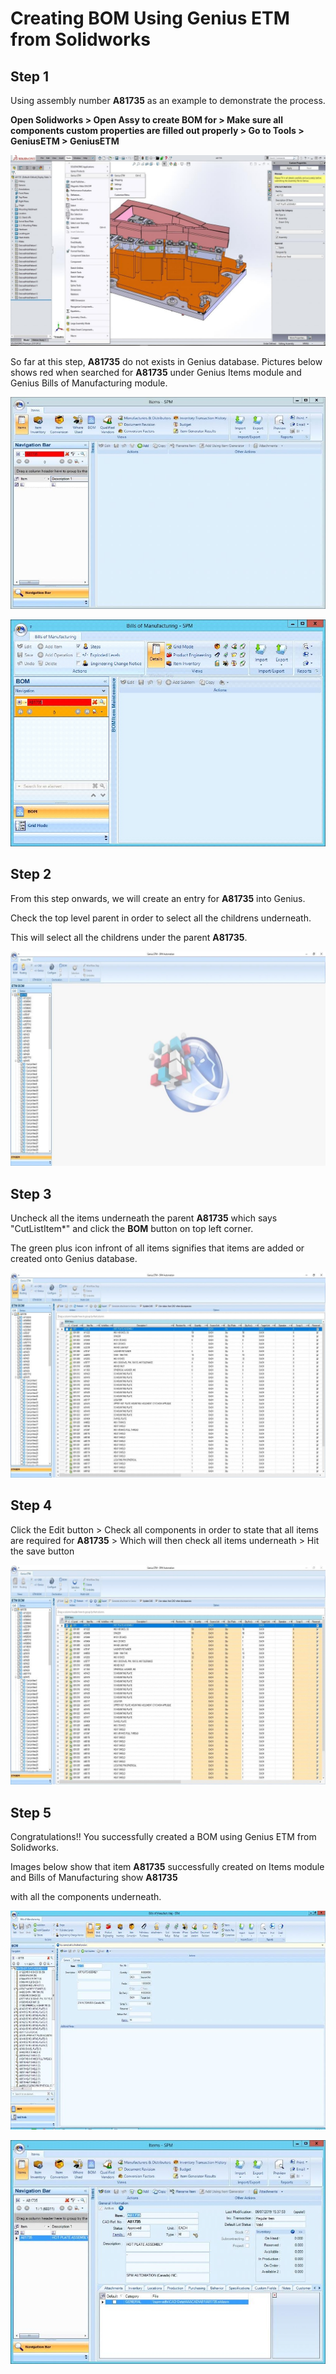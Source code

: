 # Creating BOM Using Genius ETM from Solidworks

## Step 1

Using assembly number **A81735** as an example to demonstrate the process.

**Open Solidworks &gt; Open Assy to create BOM for &gt; Make sure all components custom properties are filled out properly &gt; Go to Tools &gt; GeniusETM &gt; GeniusETM**

![](../../.gitbook/assets/0%20%281%29.jpeg)

So far at this step, **A81735** do not exists in Genius database. Pictures below shows red when searched for **A81735** under Genius Items module and Genius Bills of Manufacturing module.

![](../../.gitbook/assets/1.jpeg)

![](../../.gitbook/assets/2.jpeg)

## Step 2

From this step onwards, we will create an entry for **A81735** into Genius.

Check the top level parent in order to select all the childrens underneath.

This will select all the childrens under the parent **A81735**.

![](../../.gitbook/assets/3%20%281%29.jpeg)

## **Step 3**

Uncheck all the items underneath the parent **A81735** which says "CutListItem\*" and click the **BOM** button on top left corner.

The green plus icon infront of all items signifies that items are added or created onto Genius database.

![](../../.gitbook/assets/4.jpeg)

## Step 4

Click the Edit button &gt; Check all components in order to state that all items are required for **A81735** &gt; Which will then check all items underneath &gt; Hit the save button

![](../../.gitbook/assets/5.jpeg)

## **Step 5**

Congratulations!! You successfully created a BOM using Genius ETM from Solidworks.

Images below show that item **A81735** successfully created on Items module and Bills of Manufacturing show **A81735**

with all the components underneath.

![](../../.gitbook/assets/8.jpeg)

![](../../.gitbook/assets/7.jpeg)

